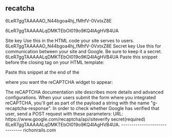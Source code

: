 recatcha
-----------
6LeR7ggTAAAAAO_N44bgoa4hj_fMhfV-0VxtxZ8E

6LeR7ggTAAAAALqDMKTEbOI019o9KQ4IAgHVB4UA



Site key
Use this in the HTML code your site serves to users.
6LeR7ggTAAAAAO_N44bgoa4hj_fMhfV-0VxtxZ8E
Secret key
Use this for communication between your site and Google. Be sure to keep it a secret.
6LeR7ggTAAAAALqDMKTEbOI019o9KQ4IAgHVB4UA
Paste this snippet before the closing </head> tag on your HTML template:
<script src='https://www.google.com/recaptcha/api.js'></script>
Paste this snippet at the end of the <form> where you want the reCAPTCHA widget to appear:
<div class="g-recaptcha" data-sitekey="6LeR7ggTAAAAAO_N44bgoa4hj_fMhfV-0VxtxZ8E"></div>
The reCAPTCHA documentation site describes more details and advanced configurations.
When your users submit the form where you integrated reCAPTCHA, you'll get as part of the payload a string with the name "g-recaptcha-response". In order to check whether Google has verified that user, send a POST request with these parameters:
URL: https://www.google.com/recaptcha/api/siteverify
secret(required)  6LeR7ggTAAAAALqDMKTEbOI019o9KQ4IAgHVB4UA.
------------------------------
richonrails.com
